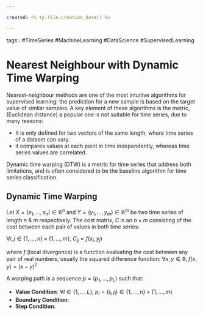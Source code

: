 ```yaml
---

created: <% tp.file.creation_date() %>

---
```

tags:: #TimeSeries #MachineLearning #DataScience #SupervisedLearning

# Nearest Neighbour with Dynamic Time Warping

Nearest-neighbour methods are one of the most intuitive algorithms for supervised learning: the prediction for a new sample is based on the target value of similar samples. A key element of these algorithms is the metric, (Euclidean distance) a popular one is not suitable for time series, due to many reasons:
* It is only defined for two vectors of the same length, where time series of a dataset can vary.
* it compares values at each point in time independently, whereas time series values are correlated.

Dynamic time warping (DTW) is a metric for time series that address both limitations, and is often considered to be the baseline algorithm for time series classification.

## Dynamic Time Warping

Let $X = (x_1, \dots, x_n) \in \mathbb{R}^n$ and $Y = (y_1, \dots, y_m) \in \mathbb{R}^m$ be two time series of length $n$ & $m$ respectively. The cost matrix, $C$ is an $n \times m$ consisting of the cost between each pair of values in both time series:

$\forall i,j \in \{1, \dots, n\} \times \{1, \dots, m\},$ $C_{ij} = f(x_i, y_j)$

where $f$ (local divergence) is a function evaluating the cost between any pair of real numbers; usually the squared difference function:
$\forall x,y \in \mathbb{R}, f(x, y) = (x-y)^2$

A warping path is a sequence $p = (p_1, \dots, p_L)$ such that:

* **Value Condition**: $\forall l \in \{1, \dots,L\},$ $p_l = (i_l, j_l) \in \{1, \dots, n\} \times \{1, \dots, m \}$
* **Boundary Condition**: 
* **Step Condition**: 



